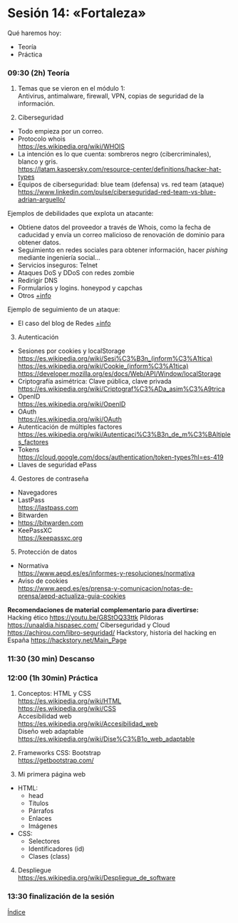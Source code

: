 # Sesión 14: «Fortaleza»

Qué haremos hoy:
- Teoría
- Práctica

### 09:30 (2h) Teoría 

1. Temas que se vieron en el módulo 1:  
Antivirus, antimalware, firewall, VPN, copias de seguridad de la información.

2. Ciberseguridad  
- Todo empieza por un correo.
- Protocolo whois  
https://es.wikipedia.org/wiki/WHOIS  
- La intención es lo que cuenta: sombreros negro (cibercriminales), blanco y gris.  
https://latam.kaspersky.com/resource-center/definitions/hacker-hat-types  
- Equipos de ciberseguridad: blue team (defensa) vs. red team (ataque)  
https://www.linkedin.com/pulse/ciberseguridad-red-team-vs-blue-adrian-arguello/  

Ejemplos de debilidades que explota un atacante:  
- Obtiene datos del proveedor a través de Whois, como la fecha de caducidad y envía un correo malicioso de renovación de dominio para obtener datos.
- Seguimiento en redes sociales para obtener información, hacer *pishing* mediante ingeniería social...
- Servicios inseguros: Telnet
- Ataques DoS y DDoS con redes zombie
- Redirigir DNS
- Formularios y logins. honeypod y capchas
- Otros [+info](../recursos/ataques.md)

Ejemplo de seguimiento de un ataque:  
- El caso del blog de Redes [+info](../recursos/redes/redes.md)  

3. Autenticación  
- Sesiones por cookies y localStorage  
https://es.wikipedia.org/wiki/Sesi%C3%B3n_(inform%C3%A1tica)  
https://es.wikipedia.org/wiki/Cookie_(inform%C3%A1tica)  
https://developer.mozilla.org/es/docs/Web/API/Window/localStorage  
- Criptografía asimétrica: Clave pública, clave privada  
https://es.wikipedia.org/wiki/Criptograf%C3%ADa_asim%C3%A9trica  
- OpenID  
https://es.wikipedia.org/wiki/OpenID  
- OAuth  
https://es.wikipedia.org/wiki/OAuth  
- Autenticación de múltiples factores
https://es.wikipedia.org/wiki/Autenticaci%C3%B3n_de_m%C3%BAltiples_factores
- Tokens  
https://cloud.google.com/docs/authentication/token-types?hl=es-419  
- Llaves de seguridad ePass

4. Gestores de contraseña  
- Navegadores
- LastPass  
https://lastpass.com  
- Bitwarden  
- https://bitwarden.com  
- KeePassXC  
https://keepassxc.org  

5. Protección de datos
- Normativa  
https://www.aepd.es/es/informes-y-resoluciones/normativa  
- Aviso de cookies  
https://www.aepd.es/es/prensa-y-comunicacion/notas-de-prensa/aepd-actualiza-guia-cookies  

**Recomendaciones de material complementario para divertirse:**  
Hacking ético
https://youtu.be/G8StOQ33ttk
Píldoras
https://unaaldia.hispasec.com/
Ciberseguridad y Cloud
https://achirou.com/libro-seguridad/
Hackstory, historia del hacking en España
https://hackstory.net/Main_Page

### 11:30 (30 min) Descanso

### 12:00 (1h 30min) Práctica

1. Conceptos: HTML y CSS  
https://es.wikipedia.org/wiki/HTML  
https://es.wikipedia.org/wiki/CSS  
Accesibilidad web  
https://es.wikipedia.org/wiki/Accesibilidad_web  
Diseño web adaptable  
https://es.wikipedia.org/wiki/Dise%C3%B1o_web_adaptable  

2. Frameworks CSS: Bootstrap  
https://getbootstrap.com/  

3. Mi primera página web  
- HTML:  
	- head
	- Títulos
	- Párrafos
	- Enlaces
	- Imágenes
- CSS:
	- Selectores
	- Identificadores (id)
	- Clases (class)

4. Despliegue  
https://es.wikipedia.org/wiki/Despliegue_de_software  

### 13:30 finalización de la sesión

[Índice](../README.md)
